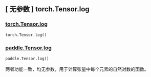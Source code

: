 ## [ 无参数 ] torch.Tensor.log

### [torch.Tensor.log](https://pytorch.org/docs/stable/generated/torch.Tensor.log.html)

```python
torch.Tensor.log()
```

### [paddle.Tensor.log](https://www.paddlepaddle.org.cn/documentation/docs/api/paddle/Tensor_cn.html#log-name-none)

```python
paddle.Tensor.log()
```

两者功能一致，均无参数，用于计算张量中每个元素的自然对数的函数。

